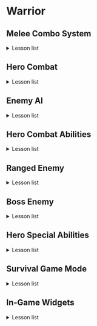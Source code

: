 # Warrior

## Melee Combo System
<details>
  <summary>Lesson list</summary>

  <details>

  <summary>
    
### 3-5 Hero Hero Gameplay Ability

  </summary>
    
> 本节主要内容是在以下两个文件中创建辅助函数（查找角色、控制器、组件等），以供蓝图调用
> - WarriorGameplayAbility
> - WarriorHeroGameplayAbility
  </details>

<details>
  <summary>
    
### 3-6 Ability Input Action

   </summary>
  
> 本节课主要是重复了Input Binding流程的前三个流程
> 
>> 全流程：Native Gameplay Tags -> Input Config Data Asset -> Custom Input Component -> Binding Inputs -> Assign Assets in Editor
>
> Native Gameplay Tags: 声明及定义GameplayTag
> 
> Input Cofig Data Asset: 创建了一个新的数组存储AbilityInputAction
> 
> Custome Input Component: 为绑定action创建了模板函数

</details>

<details>
  <summary>
    
### 3-7 Hero Ability Set

  </summary>

> Hero Character需要把标签传给Ablity System Component，通过标签激活对应的Ability，因此在UDataAsset_HeroStartUpData类里创建了一个结构体，维护标签与ability的关系，并重写了将能力赋予ASC的方法，这样在WarriorHeroCharacter的PossessedBy函数中就会调用子类的GiveToAbilitySystemComponent方法。
</details>

<details>
  <summary>
    
### 3-8 Binding Ability Input

  </summary>
  
> 在Input Component中将Ability与tag绑定，在Hero Character中，调用绑定方法并定义回调函数，回调函数负责触发技能。
</details>

<details>
  <summary>
    
### 3-10 Wait for Gameplay Event

  </summary>
  
> 这两节课主要是创建动画，创建了动画通知用的蓝图，传递标签，并定义了新的标签，供发送通知时使用。（标签主要是用来识别武器的）
</details>

<details>
  <summary>
    
### 3-13 Link Anim Layer

  </summary>
  
> 不同的武器会有不同的动画，为了避免创建复杂的动画图表，采用了分层的概念创建动画。
</details>

<details>
  <summary>
    
### 3-14 Default Weapon Ability

  </summary>
  
> 设置了能力蓝图中，能力标签对其他标签的屏蔽。
> 
> 角色在装备武器时，要链接动画图层，有不同的能力：卸下装备，轻攻击，重攻击等，重新绑定输入映射上下文。
> 
> 角色在卸下装备时，需要卸载动画图层，移除授予的能力，移除输入映射等。
> 
> 这些跟武器相关，所以将这些内容维护在AWarriorHeroWeapon类中，简而言之，我们在捡起武器的同时，也捡起了一套“系统”。
</details>

<details>
  <summary>
    
### 3-15 Grant Weapon Ability

  </summary>
  
> UWarriorAbilitySystemComponent类里添加了GrantHeroWeaponAbilities方法，根据武器关联的能力进行授予。
>
> 设置蓝图。
>
> （不知道为什么少了3-14节的几个资源，已补充）
</details>

<details>
  <summary>
    
### 3-16 Handle Unequip Axe

  </summary>
  
> 卸载武器时，需要unlinke anim class layers，删除mapping context以及清空授权的能力。
>
> UWarriorAbilitySystemComponent负责授权能力以及移除授权能力，已授权的FGameplayAbilitySpecHandle被保存在武器类中。
>
> 补充了3-15结尾遗留部分代码。
</details>

<details>
  <summary>
    
### Stop & Summarize

  </summary>
  
> 前面这部分主要内容是围绕着输入-技能展开的，抛开动画暂且不论，仅输入-技能而言，大概逻辑是mapping context将action与input tag对应起来，而mapping context被存储在data asset中；input component中定义了绑定函数，将action，tag与回调函数进行关联，hero character的possesedby函数加载data asset，setupplayerinputcomponent中则启用了input component中的绑定函数，回调函数也在hero character中被定义，但其真正的实现OnAbilityInputPressed则在WarriorAbilitySystemComponent中，该函数根据标签遍历可激活的技能列表（GetActivatableAbilities()返回的是【可激活】的技能，可激活也就是被授予的技能，区别于【已激活】），如果标签匹配则激活对应技能TryActivateAbility，此时会触发对应蓝图中Activate Ability事件，执行后续逻辑，比如播放montage，设置anim class layer，mapping context，授予能力等等。
> ![Image](README_Img/Chapter3_StopAndSummarize.png)
  </details>


<details>
  <summary>

### 3-17 Light Attack Ability

  </summary>

>讲解了轻攻击能力的配置流程，前面框架搭好以后，流程就是：
>
>定义tag -> 创建action -> Input config中将input tag与action绑定 -> 修改mapping context，将aciton与输入进行映射 -> 创建能力蓝图，设置标签 -> 在武器中修改weapon data，配置input tag与ability
>
>注意：能力蓝图中设置的是ability tag，而其他地方没有记错的话设置的是input tag，Weapon data中将input tag与能力蓝图绑定，也就与ability tag进行了关联。
</details>

<details>
<summary>

### 3-18 Combo Logic

</summary>

> 本节重点是在GA_Hero_LightAttackMaster中创建了连击的逻辑，连续攻击增加计数，超过一定时间进行重置。
> 
> GA_Hero_LightAttack_Axe中则维护了montage的映射。
>
> 注意，montage中的slot可以视作一个“动画播放通道”，以控制不同部位的动画。

</details>

<details>

<summary>

### 3-20 Heavy Attack Logic

</summary>

> 本节与上一节的内容同轻攻击。
  
</details>

<details>

<summary>

### 3-21 Warrior Function Library

</summary>

> 因为连击系统与动画是独立的，现在需要实现这样的功能：轻击3之后可以直接跳转到重击2，就需要进行通信。
>
> 本节创建了一个函数库以供后续使用，比如获取ASC组件，添加标签，移除标签，检测actor是否有标签等。
  
</details>

<details>

<summary>

### 3-22 Jump To Finisher
  
</summary>

> 在轻击和重击的功能蓝图中进行了轻击3->重击2的功能实现，主要思路就是通过Ability System Component添加标签，以识别能否进行跳转。
  
</details>

<details>

<summary>

### 3-23 Slow Motion and Sound FX
  
</summary>

> 基于AnimNotifyState类创建蓝图，重载函数以控制时间流速。
>
> 给montage添加慢动作及音效。
  
</details>

<details>

<summary>

### Bug Fixed
  
</summary>

> 上一节重击1的montage未保存。
>
> 修理了几处bug：之前定义event.unequip.axe标签时多打了空格，修复后导致人物不能正常收回武器，需要在收回武器的能力蓝图和montage中重新选择标签。

</details>

<details>

<summary>

### 3-24 Section Wrap Up
  
</summary>

> 注释调试代码，在FWarriorHeroAbilitySet这个结构体中，AbilityToGrant的类型换为更具体的子类UWarriorHeroGameplayAbility，删除部分无用资源。

</details>


</details>


## Hero Combat

<details>
  <summary>Lesson list</summary>

<details>

<summary>

### 4-3 Set Up Enemy Character
  
</summary>

> 前期准备，创建Enemy的C++类：character，startup data，gameplay ability，combat component。

</details>

<details>

<summary>

### 4-4 Gruntling Guardian
  
</summary>

> 创建动画蓝图，在创建模板动画蓝图的时候，并不需要指定骨骼。

</details>

<details>

<summary>

### 4-5 Asynchronous Loading
  
</summary>

> 主角因为只有一个，在加载start up data的时候是同步加载的，及时阻塞游戏进程，也很快就加载完了；而敌人数量可能是不定的，所以本节采用了异步加载的方式，在进行异步加载的时候还应用了lambda函数。
>
> 回顾一下start up data，该类主要是为了存储ablity而存在的，我们加载start up data也是为了授予主角/敌人能力的，注意，授予能力 ！= 激活能力。

</details>

<details>

<summary>

### 4-6 Spawn Enemy Weapon
  
</summary>

> 给敌人生成武器，创建游戏能力蓝图BP_Guardian_SpawnWeapon，需要设置tag，创建武器类，设置socket等。
</details>

<details>

<summary>

### 4-7 Attribute Set
  
</summary>

> 给角色设置血量，攻击力等属性。通过宏创建辅助函数。
>
> 点击~，在控制台输入showdebug abilitysystem后会显示设置的属性。
</details>

<details>
<summary>

### 4-8 Gameplay Effect
  
</summary>

> 上一节设置了AttributeSet，而Gameplay Effect的作用则是修改属性值。
>
> 本节同时也建立了Curve Table，有点类似于Excel表格填表。
</details>

<details>
<summary>

### 4-9 Apply Gameplay Effect To Self
  
</summary>

> 创建好Gameplay Effect以后，下一步就是怎么应用的问题，首先在UDataAsset_StartUpDataBase中保存UGameplayEffect，之后在GiveToAbilitySystemComponent函数中应用Gameplay Effect。
>
> 注意在DA_Hero中，给StartUpGameplayEffects进行赋值时，有先后顺序，先是MaxHealth，再是CurrentHealth。
</details>


<details>
<summary>

### 4-10 Init Enemy Attributes
  
</summary>

> 跟角色设置属性以及Gameplay Effect的流程差不多，在控制台输出调试信息的时候page down切换到敌人身上，也没有正确显示，于是修改了DefaultGame.ini文件。
</details>

<details>
<summary>

### 4-11 Pawn Combat Interface
  
</summary>

> 为了做伤害检测，首先需要处理武器的碰撞，而碰撞实际跟动画有关，需要设置ANS_ToggleWeaponCollision，因为AnimNotifyState有明确的起止点，以便启用/禁用武器碰撞。
>
> 为了能够启用武器碰撞，首先要获取武器，而武器可以在PawnCombatComponent中被获取，所以可以在PawnCombatComponent中设置一个ToggleCollision函数。
>
> 那么问题是怎么获取PawnCombatComponent？我们可以访问的是HeroCombatComponent/EnemyCombatComponent，对于启用/禁用碰撞而言，我们只需要访问基类PawnCombatComponent即可。
>
>> 1.用FindComponentByClass()获取组件。
>> 
>> 2.BaseCharacter实现自定义的IPawnCombatInterface接口，该接口中只有一个纯虚函数GetPawnCombatComponent()，HeroCharacter/EnemyCharacter需要覆盖虚函数并返回自己的CombatComponent。

</details>

<details>
<summary>

### 4-12 Toggle Weapon Collision
  
</summary>

> 在PawnCombatComponent中创建ToggleWeaponCollision以启用/禁用碰撞，在AnimNotifyState类中进行调用，并在montage中确定AnimNotifyState的起止点。

</details>

<details>
<summary>

### 4-13 On Weapon Begin Overlap
  
</summary>

> 本节主要内容为hit流程，在WeaponBase类有WeaponCollisionBox，将BeginOverlap与EndOverlap与WeaponCollisionBox进行绑定，对碰撞的物体进行检测。
>
> UPawnCombatComponent则用来处理武器碰撞，创建ToggleWeaponCollision函数待完善。

</details>

<details>
<summary>

### 4-14 On Target Interacted
  
</summary>

> 声明委托类型，在进行碰撞时或者碰撞结束后，调用委托绑定的回调函数。
>
> ![Image](README_Img/4-14.png)

</details>


<details>
<summary>

### 4-15 Notify Melee Hit
  
</summary>

> 确保每次攻击时，只攻击一次：在PawnCombatComponent创建一个AAcotr*数组，当检测到对象时加入数组，之后如果再次检测到同一个actor，则直接跳过。
>
> 检测到物体以后，下一步就是进行通知以便就行后续的伤害处理，HeroCombatComponent中重写了OnHitTargetActor，进行伤害检测，在此函数中调用函数UAbilitySystemBlueprintLibrary::SendGameplayEventToActor()。在GA_LightAttack中定义了WaitGameplayEvent节点负责监听（选择了同一个标签），当SendGameplayEventToActor调用以后，该事件会被激活，执行后续伤害处理流程。

</details>

<details>
<summary>

### 4-16 Set Up Attack Montages
  
</summary>

> 为其他轻攻击、重攻击添加ANS通知；为重攻击添加WaitGameplayEvent节点，检测事件。

</details>


<details>
<summary>

### 4-17 Make Gameplay Effect Spec Handle
  
</summary>

> 前面做了hit检测，后续自然就是进行伤害处理，如何通过gameplay effect影响attribute set，流程如图所示：
>
> ![Image](README_Img/4-17.png)
>
> 本节主要是在UWarriorHeroGameplayAbility类中创建了MakeHeroDamageEffectSpecHandle函数，返回FGameplayEffectSpecHandle以供后续使用。

</details>

<details>
<summary>

### 4-18 Hero Damage Info
  
</summary>

> 上一节课的补充，为MakeHeroDamageEffectSpecHandle准备入参，创建Effect Class，tag，获取base damage等。

</details>

<details>
<summary>

### 4-19 Apply Effect Spec Handle To Target
  
</summary>

> 创建好gameplay effect spec handle以后，下一步就是将handle应用于目标：在UWarriorGameplayAbility创建了相关函数，重点是调用UAbilitySystemComponent::ApplyGameplayEffectSpecToTarget函数。

</details>

<details>
<summary>

### 4-20 Capture Relevant Attributes
  
</summary>

> 为了能够进行伤害计算，需要对attributes进行捕获，本节课提供了两种方式进行捕获：一种是较慢的方式，另一种则是通过宏相对而言较快的方式进行捕获。

</details>

<details>
<summary>

### 4-21 Retrieve Hero Damage Info
  
</summary>

> 上节课对attributes进行了捕获，这节课主要是重载UGameplayEffectExecutionCalculation下的Execute_Implementation函数，以取得attributes的值。

</details>

<details>
<summary>

### 4-22 Calculate Final Damage Done
  
</summary>

> 在Execute_Implementation函数中编写**伤害计算逻辑**。

</details>

<details>
<summary>

### 4-23 Set Up Heavy Attacks For Damage
  
</summary>

> 在蓝图中修改heavy attck的逻辑，使得gameplay effect能够作用于attributes。
>
> 至此，前面流程图中Gameplay Effect Execution Calculation环节也就结束了。

</details>


<details>
<summary>

### 4-24 Modify Health Attribute
  
</summary>

> 重载PostGameplayEffectExecute函数，通过Data.EvaluatedData.Attribute与其他属性进行匹配，修改对应的属性。
>
> 本节遇到一个问题就是GAMEPLAYATTRIBUTE_PROPERTY_GETTER(ClassName, PropertyName)没有生效，而其他的Getter和Setter都是正常的，应该是跟宏里面static有关。

</details>

<details>
<summary>

### 4-25 Hit React Ability
  
</summary>

> 从本节开始，下面几节主要做一些所谓的“打击感”。
>
> 首先是受击反馈，这也是一种ability，敌人的ability流程是：Ability Tags -> Gameplay Ability Blueprint（先创建基类蓝图，写逻辑，子类蓝图填数据） -> Anim Montage -> Grant Ability（DA里选择对应能力蓝图）。

</details>

<details>
<summary>

### 4-26 Trigger Hit React Ability
  
</summary>

> 之前已经授予了能力，下一步是怎么“触发”的问题，很明显，在角色进行攻击的时候触发敌人的受击动画，所以在GA_Hero_LightAttackMaster蓝图中使用了蓝图库中的方法Send Gameplay Event To Actor，此方法被调用后，触发GA_Enemy_HitReact_Base事件，从而调整敌人面向的方向以及播放蒙太奇。

</details>

<details>
<summary>

### 4-27 Material Hit FX
  
</summary>

> 修改重击蓝图，使得重击能够触发受击动画。
>
> 修改enemy的材质，并通过参数对enemy材质进行控制，在GA_Enemy_HitReact_Base蓝图中，在角色被击中时修改参数，从而使得enemy呈现出不同的样子。

</details>

<details>
<summary>

### 4-28 Hit Pause
  
</summary>

> 实现了“卡肉”效果。Hit pause也是作为主角的一种ability，实现流程与之前基本一致，而hit pause则是通过event进行触发的，enemy的受击动画，通过在蓝图中调用Send Gameplay Event To Actor进行触发，而hit pause这里则在C++中调用了SendGameplayEventToActor函数进行触发。

</details>

<details>
<summary>

### 4-29 Camera Shake
  
</summary>

> GA_Hero_HitPause蓝图中加入相机抖动节点，创建相机抖动蓝图。

</details>


<details>
<summary>

### 4-30 Hit React Sound
  
</summary>

> 在敌人的montage中添加受击音效。
>
> 为了解决同时击中多个敌人导致同时播放多个音效的问题，创建Sound Concurrency资产，控制同时播放的音效数量。

</details>

<details>
<summary>

### 4-31 Gameplay Cues
  
</summary>

> 斧头的击中音效不要放在montage里，因为我们想要的是只有在斧头击中目标以后才播放击中音效。
>
> 本节使用了Gameplay Cue来播放音效。

</details>

<details>
<summary>

### 4-32 Enemy Death Ability
  
</summary>

> Enemy Death Process：Attribute Set(Add tag to actor) → Play Death Montage(Triggered on tag added) → Death FX(Material FX / Particle FX)
>
> 本节首先完成了死亡能力的授予，与其他ability流程一样，只不过触发ability变成了通过tag触发。
>
> 在GA_Enemy_Death_Base蓝图中播放montage和执行gameplay cue播放声音。

</details>


<details>
<summary>

### 4-33 BP Death Interface
  
</summary>

> 解决enemy死亡以后动画恢复至idle的问题，需要停用动画，关闭碰撞等。
>
> 怎么从EndAbility调用BP_Enemy_Character_Base中的逻辑？可以选择Cast to或者使用蓝图接口，本节创建了蓝图接口以实现通信。

</details>

<details>
<summary>

### 4-34 Dissolve Material FX
  
</summary>

> 给enemy和enemy weapon添加死亡后慢慢消失的效果，也就是在BP_EnemyCharacter_Base中修改材质参数，缓慢溶解的过程使用timeline来实现。
>
> 之前一直不是很清楚texture, material, anim, montage, mesh, skeleton的区别，这里说一下自己的浅见：
> > texture & material: texture是基元，提供纹理信息，而material则是综合texture及算法实现的效果，比如溶解效果的实现。
> > 
> > anim & montage: 同样anim是基元，montage在anim的基础上，进行动画的逻辑控制、动画混合等。
> > 
> > mesh & skeleton: mesh是3D模型的集合结构，决定了物体的形状，而skeleton是由骨骼和关节组成的层级结构，驱动mesh变形以实现动画。

</details>


<details>
<summary>

### 4-35 Dissolve Niagara FX
  
</summary>

> 使用Spawn System Attached给死亡后的enemy添加粒子特效，首先在蓝图接口中将Niagara作为函数的输入，之后在蓝图中进行加载。添加完后的粒子效果有个问题，就是颜色与enemy溶解时材质的颜色不一致，所以获取enmey的材质，找到其颜色参数，赋予niagara相关参数即可。

</details>

<details>
<summary>

### 4-36 Pawn UI Component
  
</summary>

> 创建PawnUIComponent及其子类，创建PawnUIInterface接口，以便查找PawnUIComponent，使WarriorBaseCharacter及子类实现该接口。

</details>

<details>
<summary>

### 4-37 Broadcast Value Change
  
</summary>

> AttributeSet中获取UIComponent，而UIComponent中定义了**委托函数**，当属性发生变化时，AttributeSet中获取的UIComponent则会进行广播。

</details>

<details>
<summary>

### 4-38 Listen For Broadcasting
  
</summary>

> 创建WarriorWidgetBase基类，该类重载NativeOnInitialized函数，此函数通过IPawnUIInterface接口获得HeroUIComponent，调用BP_OnOwningHeroUIComponentInitialized函数（此函数在Widget蓝图中被重写，绑定血量修改时的事件）。
>
> 角色蓝图中添加了Widget，之后触发Widget蓝图中NativeOnInitialized函数，子类中重载了调用BP_OnOwningHeroUIComponentInitialized函数，则会对其进行调用。
>
> 注意，此时在AttributeSet中，我们通过接口进行了广播，它并不知道Widget的存在；而反观WarriorWidgetBase类，借助于基类中的蓝图接口，它的子类蓝图也只是绑定了委托事件，并不知道AttributeSet的存在。

</details>

<details>
<summary>

### 4-39 Enemy Init Created Widget
  
</summary>

> 与上一节的内容差不多，为enemy创建widget相关逻辑。

</details>

<details>
<summary>

### 4-40 Template Widgets
  
</summary>

> 创建UI模板部件。

</details>

<details>
<summary>

### 4-41 Set Status Bar Fill Color
  
</summary>

> 在蓝图中编写状态条的颜色逻辑。

</details>

<details>
<summary>

### 4-43 Hero Overlay Widget
  
</summary>

> 创建角色UI的canvas（少用，用多了影响性能），排列之前创建的模板部件。
>
> WBP_HeroOverlay蓝图中重写WarriorWidgetBase类中的BP_OnOwningHeroUIComponentInitialized函数，将委托事件赋予函数逻辑，从而在进行广播的时候修改状态条。
>
> 将创建widget作为能力蓝图赋予角色。

</details>

<details>
<summary>

### 4-44 Enemy Health Widget Component
  
</summary>

> 创建敌人的health bar，在AWarriorEnemyCharacter类的构造函数中创建WidgetComponent，在BeingPlay()中调用UWarriorWidgetBase类中的InitEnemyCreatedWidget函数，使得health bar实时显示enemy血量。

</details>

<details>
<summary>

### 4-45 Hide Enemy Health Bar
  
</summary>

> 在WBP_DefaultEnemyHealthBar蓝图中编写health bar的隐藏逻辑，比如一开始是隐藏的，一定时间后不被攻击会隐藏，血量清空后会隐藏。注意初始化的时候会调用一次OnCurrentHealthChanged_Event节点。

</details>

<details>
<summary>

### 4-46 Update Weapon Icon
  
</summary>

> 实现装备/卸载武器时变换图标的功能：图标作为weapon data的一种资源，在装备/卸载武器的ability中，触发广播，对应的委托事件则负责更新图标。

</details>

<details>
<summary>

### 4-47 Final Tweaking
  
</summary>

> 解决切换武器图标时一闪而过的白色背景问题，导致该问题发生的原因为图片是异步加载的，在加载完以前就执行了后续流程。解决方式未创建了一个手动加载资源的自定义事件（也可以采用delay的方式解决）。
>
> 调整UI显示。

</details>

  
</details>


## Enemy AI

<details>
  <summary>Lesson list</summary>

  <details>
<summary>

### 5-3 Crowd Following Component
  
</summary>

> 躲避算法分为两种：RVO Avoidance与Detour Crowd Avoidance，从表现上来看Detour Crowd Avoidance更好一些。
>
> 创建AWarriorAIController，在初始化方法中设置PathFollowingComponent为UCrowdFollowingComponent，以启用Detour Crowd Avoidance；创建敌人AI蓝图。

</details>


<details>
<summary>

### 5-4 AI Perception
  
</summary>

> 实现AI的perception功能，创建EnemyPerceptionComponent与AISenseConfig_Sight，设置相关属性。创建另一个新函数，以便绑定到委托事件。

</details>

<details>
<summary>

### 5-5 Generic Team ID
  
</summary>

> 设置TeamID以分辨不同的阵营，原理是实现IGenericTeamAgentInterface接口，重写其中函数。

</details>



<details>
<summary>

### 5-6 Behavior Tree
  
</summary>

> 使用行为树来控制enemy的行为逻辑，创建黑板，其中的key对应的value通过C++进行配置，OnEnemyPerceptionUpdated是绑定的委托事件，当敌人感知到actor的时候，则对key进行设置。
>
> 为了能够运行行为树，需要在AIController中重写OnPosses函数，执行Run Behavior Tree节点。

</details>

<details>
<summary>

### 5-7 Configure AI Avoidance
  
</summary>

> 为了拥有更好的avoidance质量，需要设置一些参数，分为两部分：
>
> > 其中一部分参数并没有暴露给蓝图，可以在C++中创建一些暴露给蓝图的变量，通过这些变量设置参数。
> > 
> > 另外一部分参数通过Project Settings - Crowd Manager来进行设置。

</details>

<details>
<summary>

### 5-8 Behavior Tree Node Types
  
</summary>

> 讲解了行为树中的四种节点类型：composite node, decorator node, service node, task node。
>
> 创建service node，可通过蓝图/C++实现service逻辑。

</details>

<details>
<summary>

### 5-9 Observer Aborts
  
</summary>

> 设置selector节点下不同分支的中止策略。

</details>

<details>
<summary>

### 5-10 Orient To Target Actor
  
</summary>

> 通过C++的方式编写自定义Service，父类可以选择BTService或者BTService_BlackboardBase，BTService类基本需要从头开始编写，而BTService_BlackboardBase类中有一些初始代码。
>
> 重写TickNode函数，实现enemy面向角色的功能。

</details>

<details>
<summary>

### 5-11 Environment Query System
  
</summary>

> 简单介绍了EQS的各种概念以及使用。

</details>

<details>
<summary>

### 5-12 Custom Query Context
  
</summary>

> 修复enemy同时感知角色和test pawn的问题。
>
> 通过蓝图自定义context，使得item生成在角色周围，EQS负责生成item，过滤item；在行为树中运行EQS任务，将过滤出来的点存到黑板的键值中，MoveTo节点又从中获取位置，从而控制enemy移动。

</details>

<details>
<summary>

### 5-13 Toggle Strafing State
  
</summary>

> 通过蓝图自定义task处理敌人的strafing状态：设置旋转，最大行走速度，添加标签等。
>
> > 注意：对于自定义蓝图的行为树节点，默认是存在于世界中的实例，意味着变量的值在不同的execution中可以被保存，只适用于蓝图，而不能适用于C++（因为没有被实例化）。

</details>


<details>
<summary>

### 5-14 Calculate Direction
  
</summary>

> UWarriorCharacterAnimInstance类中声明了新的变量LocomotionDirection，并在NativeThreadSafeUpdateAnimation函数中进行更新。在ABP_Enemy_Base中引入该变量，同时声明一个新的blend space变量，通过该变量控制blend space动画的播放效果。（主要是展示了C++中变量与blend space的配合）

</details>

<details>
<summary>

### 5-15 Strafing Blend Space
  
</summary>

> 创建enemy的blend space，通过horizontal axis和vertical axis两个轴变量来控制动画表现。

</details>


<details>
<summary>

### 5-16 Compute Success Chance
  
</summary>

> 通过蓝图自定义行为树中的装饰器节点，以计算敌人有多大的概率发起攻击。

</details>

<details>
<summary>

### 5-17 Dot Product Test
  
</summary>

> 敌人在选择位置的时候，周围生成的点都是可选的，想要过滤掉敌人前方的一些点：原理上点积可以比较两个向量之间的角度，所以在EQS查询中增加了Dot测试以进行过滤。

</details>

<details>
<summary>

### 5-18 Enemy Melee Ability
  
</summary>

> 授予敌人ability的流程：创建ability基类蓝图 -> 创建ability子类蓝图 -> 配置DA_Guardian。

</details>

<details>
<summary>

### 5-19 Activate Ability By Tag
  
</summary>

> 激活enemy能力：
>
> > 1.在UWarriorAbilitySystemComponent类中定义函数TryActivateAbilityByTag，通过标签激活能力。
> >
> > 2.创建BTTask_ActivateAbilityByTag蓝图，重写父类蓝图中定义的OnEnemyExecuteTask函数，获取ability system component，调用定义的TryActivateAbilityByTag函数，以激活能力。
> >
> > 3.在行为树中执行该任务（行为树需要配置给AI Controller）。

</details>


<details>
<summary>

### 5-20 Is Target Pawn Hostile

</summary>

> 给montage添加notify state，使得武器碰撞到角色时启用碰撞。
>
> 判断是否为地图pawn，UWarriorFunctionLibrary类中创建函数IsTargetPawnHostile，通过GenericTeamId判断是否为敌对。
>
> UEnemyCombatComponent类中重写OnHitTargetActor委托函数。

</details>


<details>
<summary>

### 5-21 Notify Melee Hit

</summary>

> 重写OnHitTargetActor，避免单次挥动武器，多次判定。
>
> > 借助于SendGameplayEventToActor函数，调用事件（GA_Enemy_MeleeAttack_Base蓝图中的Wait Gameplay Event节点）。

</details>

<details>
<summary>

### 5-22 Make Enemy Damage Effect Spec Handle

</summary>

> 为了能够应用伤害，在C++中创建MakeEnemyDamageEffectSpecHanlde函数，返回FGameplayEffectSpecHandle，以供调用ApplyEffectSpecHandleToTarget节点。

</details>

<details>
<summary>

### 5-23 Apply Enemy Damage

</summary>

> MakeEnemyDamageEffectSpecHandle中有个入参是InDamageScalableFloat，在蓝图中提升为了变量，为其指定curve table。

</details>

<details>
<summary>

### 5-24 Motion Warping

</summary>

> 解决enemy朝向问题：采用Motion Warping插件。
>
> 在C++中创建UMotionWarpingComponent，之后在montage中设置notify state，设置参数（注意动画要启用root motion）。

</details>

<details>
<summary>

### 5-25 Update Motion Warp Target

</summary>

> 继续上一节的工作，我们需要enemy更新它的朝向，但是又不必每帧更新，可以采取自定义BTService的方式实现，重写蓝图中Receive Tick AI事件。从黑板中获取键TargetActor，同时这个名称与notify state中Warp Target Name要一致。

</details>

<details>
<summary>

### 5-26 Construct Native BT Task

</summary>

> 解决另外一个问题：当角色处于敌人正后方时，敌人先播放攻击动画再转身。
>
> 以BTTaskNode节点为父节点，创建自定义蓝图节点。
>
> 值得注意的是：C++创建的Behavior task默认不会在世界中进行实例化，所以对于那些没有实例化的节点，一般来说变量的值也无法保存。
> >
> > 如果要重用变量中的值：需要创建结构体，重写GetInstanceMemorySize函数，重写后会为结构体分配内存，之后就可以从该结构体中取值了。

</details>


<details>
<summary>

### 5-27 Rotate Enemy In Task

</summary>

> 重写ExecuteTask及TickTask函数，在ExecuteTask中返回InProgress，由TickTask函数处理剩余部分逻辑，以实现转向。

</details>

<details>
<summary>

### 5-28 Melee Attack Branch

</summary>

> 根据之前创建的节点，配置enemy的行为树。

</details>


<details>
<summary>

### 5-29 Does Actor Have Tag Decorator

</summary>

> 本节要解决的问题是，敌人在撤回原来的位置时，如果受到攻击，仍然继续往回撤，此时敌人应该进行反击。
>
> 想要通过添加装饰器节点来解决该问题，当敌人受到攻击时，添加tag表示敌人的状态。行为树中检测tag的节点并不能中断其他分支，于是考虑自定义BTDecorator节点，重写PerformConditionCheckAI函数。

</details>

<details>
<summary>

### 5-30 Duration Gameplay Effect

</summary>

> 上节课提到要给敌人添加tag表示受到攻击。
>
> 怎么添加：通过持续性的gameplay effect进行添加。
>
> 何时添加：在敌人受到攻击时添加，也就是在敌人hit react的ability中添加此标签。

</details>

<details>
<summary>

### 5-31 Should Abort All Logic

</summary>

> 当角色hp为0的时候，enemy应该停止攻击：为行为树创建新的装饰器节点，使用蓝图重写PerformConditionCheckAI逻辑，通过dead标签检测actor是否死亡。

</details>

<details>
<summary>

### 5-32 Guardian Attack Sound FX

</summary>

> 在enemey的montage中添加喊叫和攻击的音效，另外通过tag在ability中播放命中敌人时的gameplay cue。
>
> 目前总结下来，montage添加的音效是和动画相关的，而gameplay cue添加的音效是和逻辑相关的。

</details>

</details>

## Hero Combat Abilities

<details>
<summary>Lesson list</summary>

<details>

<summary>
    
### 6-3 Two-Key Input Action

</summary>

> 给角色添加翻滚的能力，首先回顾一下添加角色能力的流程：Ability Tags -> Gameplay Ability Blueprint -> Anim Montage -> Ability Input Action -> Grant Ability。
>
> 翻滚需要按方向键 + 空格键，在配置InputAction的时候，要选择与IA_Move协同触发。之后
> - 配置InputConfig，将InputAction与InputTag对应。
> 
> - 配置MappingContext，将InputAction与用户输入绑定。、


</details>

<details>

<summary>
    
### 6-4 Get Last Movement Input

</summary>

> 通过Motion Warping扭曲角色动画，使得角色朝运动方向翻滚。
>
> 流程：
>  - 在montage中添加notify state，设置warp target name，注意要取消warping translation的对勾（否则角色会瞬移）。
>  - 在ability通过Get Last Movement Input Vector获取角色移动向量（也就是角色在翻滚瞬间的朝向），通过Add or Update Warp Target from Location and Rotation变形角色动画。


</details>


<details>

<summary>
    
### 6-5 Rolling Distance

</summary>

> 控制翻滚的距离，实现方式同样也是通过motion warping，需要注意的时候，此次添加notify state的时候要勾选warping translation，取消勾选warp rotation，其他与变形翻滚朝向做法差不多。
>
> 值得一提的是调用了line trace for objects节点绘制线条，以供调试。


</details>


<details>

<summary>
    
### 6-6 Get Value At Level

</summary>

> 上一讲中，翻滚方式是通过硬编码控制的，本讲对其进行了优化：设置一个ScalableFloat变量，选择对应的Curve Table。
>
> 为了从ScalableFloat变量中获取float值，在UWarriorFunctionLibrary类中声明了一个辅助函数以实现此功能。


</details>

<details>

<summary>
    
### 6-7 Rolling Sound FX

</summary>

> 添加翻滚音效。


</details>


<details>

<summary>
    
### 6-8 Hero Hit React Ability

</summary>

> 创建受击能力蓝图和montage。


</details>


<details>

<summary>
    
### 6-9 Trigger Hero Hit React

</summary>

> 授予角色受击能力，之后就是能力的激活：在GA_Enemy_MeleeAttack_Base中，通过Send Gameplay Event to Actor节点激活受击能力（应该是在蓝图Class Defaults的Ability Triggers中进行了对应）。

</details>


<details>

<summary>
    
### 6-10 Hero Hit FX

</summary>

> 创建材质实例，当角色被攻击时，在能力蓝图中修改材质的参数，从而显示不一样的颜色。

</details>


<details>

<summary>
    
### 6-11 Compute Hit React Direction

</summary>

> 计算受击方向：首先取得两个向量——角色的前向向量与角色到敌人的向量，通过点击计算两个向量之间的角度，但结果都是正的，不能分清左右关系；再通过叉积判断左右关系。
>
> 注意：虚幻中叉积是符合左手法则的。

</details>

<details>

<summary>
    
### 6-12 Hit React Tags

</summary>

> 计算受击方向后，返回不同的标签以说明敌人的方位。

</details>

<details>

<summary>
    
### 6-13 Switch On Gameplay Tags

</summary>

> 上一讲的函数返回的是不同的标签，为了根据不同的标签选择不同的montage，首先把montage提升为变量，然后调用Swithc on Gameplay Tag节点，根据不同的标签赋予montage变量不同的值，从而播放不同的动画。
>
> 另外有一个问题就是动画效果不太明显，似乎是混合导致的，解决方式是将UpperPose单独存储起来，当角色没有进行移动时，播放该pose。

</details>

<details>

<summary>
    
### 6-14 Hit React Sound FX

</summary>

> 添加角色被攻击时的音效。

</details>

<details>

<summary>
    
### 6-15 Hero Block Ability

</summary>

> 增加角色格挡技能。
>
> 定义tag -> 处理input action时的回调函数（AWarriorHeroCharacter类中SetupPlayerInputComponent方法进行的绑定，绑定回调函数Input_AbilityInputReleased） -> 创建gameplay ability蓝图并选择好对应的标签 -> 创建input action -> 配置input config -> 因为格挡技能只有在装备武器时才能使用，所以将其指定为武器的ability，在BP_HeroAxe中搜索Weapon Data，添加格挡能力 -> 配置IMC_Axe，将输入与input action进行绑定

</details>

<details>

<summary>
    
### 6-16 Add Gameplay Cue To Owner

</summary>

> 创建格挡montage，设置为循环播放；GA蓝图中设置播放montage；当被攻击时可以取消格挡能力，所以要配置对应的tag。
>
> 调用Add GameplayCueWithParams To Owner节点，创建gameplay cue蓝图（我们希望当ability是激活状态时，gameplay cue也是激活状态，选择以GameplayCueNotify_Actor为父类蓝图），配置Class Defaults。
> 
> - 重写While Active方法（当gameplay cue被附件到owner时只会调用一次），播放声音和特效。
> 
> - 重写OnRemove方法，销毁component。

</details>

<details>

<summary>
    
### 6-17 Is Valid Block

</summary>

> 本节开始编写格挡判定逻辑，在UEnemyCombatComponent类的OnHitTargetActor方法中，首先需要判断是否是有效的格挡，而判断方法则是通过角色与敌人前向向量的点击进行判断，如果小于-0.1f，则被认为是一次有效的格挡。

</details>


<details>

<summary>
    
### 6-18 Notify Successful Block

</summary>

> 当格挡有效时，在C++中调用SendGameplayEventToActor函数，并发送Player_Event_SuccessfulBlock标签。在GA_Hero_Block蓝图中，则调用Wait Gameplay Event节点，通过event tag关联事件，从而收到事件通知。

</details>

<details>

<summary>
    
### 6-19 Handle Successful Block

</summary>

> 本讲主要是写格挡成功后的蓝图逻辑，主要实现了三个功能：朝向敌人，小距离后退，添加特效。

</details>

<details>

<summary>
    
### 6-20 Is Perfect Block

</summary>

> 在格挡能力蓝图中，通过时间判断是否为完美格挡。

</details>


<details>

<summary>
    
### 6-21 Notify Perfect Block

</summary>

> 当格挡为完美格挡时，通过Set Global Time Dilation节点增加子弹时间效果；创建GameplayCue，重写OnExecute函数，通过Execute GameplayCueWithParams On Owner节点生成特效。
>
> 本节遇到了一个卡了挺久的Bug：当完美格挡时，子弹时间一直没有恢复到正常流速。
>
> 原因：UWarriorAbilitySystemComponent的OnAbilityInputReleased函数中，松开按键时，会调用CancelAbilityHandle()，取消技能。在蓝图中，时间流速变慢后，有个delay节点，如果此时松开格挡键位，该技能就被取消掉了，也就是进入了end ability，并没有从delay节点正常执行下去，恢复正常的时间流速。

</details>


<details>

<summary>
    
### 6-22 Initiate Counterattack

</summary>

> 解决上节课中提到的Bug：在OnEndAbility事件之后，判断一下global time dilation是否为1，如果不是的话重新恢复为1。
>
> 实现完美格挡后终结技：设置计时器，如果0.3秒内进行攻击，则切换为处决攻击，本讲只是简单地将处决攻击变为轻/重击的最后一次攻击，然后通过标签判断当前攻击是否为处决攻击，是的话直接跳转到最后一次攻击。

</details>

<details>

<summary>
    
### 6-23 Set Up Target Lock Ability

</summary>

> 实现Target Lock需要解决的问题：
>
> - Toggleable Ability
> - Get Available Targets
> - Draw/Update Target Lock Widget
> - Switch Animation Poses
> - Switch Target
>
> 本节为锁定目标能力的准备工作：
>
> 首先创建C++类UHeroGameplayAbility_TargetLock，需要重写ActivateAbility与EndAbility函数（暂时只是调用super）；定义需要的标签；创建蓝图类。

</details>


<details>

<summary>
    
### 6-24 Toggle Target Lock

</summary>

> 本讲对锁定目标的输入策略进行了设置：首先是UWarriorAbilitySystemComponent类的OnAbilityInputPressed方法中，要对toggleable的能力进行判断，从而控制能力的激活与结束；然后配置DA_InputConfig，创建InputAction，配置IMC_Axe（只有装备武器时才能锁定敌人），再就是在BP_HeroAxe中进行能力的授予。

</details>


<details>

<summary>
    
### 6-25 Get Available Targets

</summary>

> 在一定范围内获取所有目标，简单讲就是调用UKismetSystemLibrary::BoxTraceMultiForObjects函数，填写相应的参数，将检测到的目标加入到TArray数组中。

</details>


<details>

<summary>
    
### 6-26 Get Nearest Target

</summary>

> 继续补充TryLockOnTarget的逻辑，如果没有可锁定的目标，需要取消目标锁定的能力（当调用CancelAbility方法后，会执行EndAbility方法）。
>
> 通过UGameplayStatics::FindNearestActor方法获取距离角色最近的actor。

</details>


<details>

<summary>
    
### 6-27 Draw Target Lock Widget

</summary>

> 绘制锁定图标：首先创建widget蓝图，之后创建UHeroGameplayAbility_TargetLock::DrawTargetLockWidget函数，CreateWidget创建实例，之后通过AddToViewport进行绘制。

</details>

<details>

<summary>
    
### 6-28 Set Target Lock Widget Position

</summary>

> 设置widget的位置：UWidgetLayoutLibrary::ProjectWorldLocationToWidgetPosition可将3维空间的坐标投影到2D空间，再调用SetPositionInViewport将widget绘制到指定位置。
>
> 此时会发现widget与正确位置有一些偏差，原因是没有考虑widget本身的大小。DrawnTargetLockWidget->WidgetTree->ForEachWidget的入参传入一个匿名函数，可以获取到widget的宽度和高度。

</details>


<details>

<summary>
    
### 6-29 Execute Task On Tick

</summary>

> 我们需要解决的问题是：当角色移动时，绘制的widget位置失效，所以我们需要每一帧对widget的位置进行更新，但是gameplay ability并不支持tick函数。
>
> 解决方式：自定义ability task，重写TickTask函数，定义委托事件，在ability蓝图中调用ability task。

</details>


<details>

<summary>
    
### 6-30 On Target Lock Tick

</summary>

> 上一讲自定义了以tick形式执行任务的ability task，本讲就是在上一讲的基础上，声明了OnTargetLockTick函数，更新widget的位置，然后以tick的频率执行即可。

</details>

<details>

<summary>
    
### 6-31 Orient To Target While Target Lock

</summary>

> 继续补充OnTargetLockTick函数，使得锁定目标时，摄像机和角色始终朝向被锁定的敌人。（注意，此处通过设置controller的旋转，从而影响摄像机的旋转）

</details>

<details>

<summary>
    
### 6-32 Switch To Target Lock Poses

</summary>

> 创建持有武器锁定敌人移动的动画混合空间，并进行应用。

</details>

<details>

<summary>
    
### 6-33 Target Lock Walk Speed

</summary>

> 设置锁定敌人时的最大行走速度。
>
> 在混合空间中，混合动画容易抽动，勾选Wrap Input后效果好很多。

</details>


<details>

<summary>
    
### 6-34 Switch Target Input Action

</summary>

> 本讲开始实现锁定目标时的切换功能：定义了输入标签，在AWarriorHeroCharacter类中调用BindNativeInputAction进行绑定，创建input action，在input config中进行对应。

</details>

<details>

<summary>
    
### 6-35 Target Lock Mapping Context

</summary>

> 在UHeroGameplayAbility_TargetLock中设置一个UInputMappingContext*变量，存储锁定时的mapping context，然后创建函数分别装载和卸载mapping context。
>
> 在卸载mapping context之前，对controller是否存在做了一个判断，防止引起崩溃。

</details>

<details>

<summary>
    
### 6-36 Notify Switch Target

</summary>

> 在AWarriorHeroCharacter::Input_SwitchTargetTriggered方法中获取偏移量，在Input_SwitchTargetCompleted方法中，调用SendGameplayEventToActor函数触发事件。
>
> 之后在GA_Hero_TargetLock蓝图中，调用Wait Gameplay Event节点，通过tag监听事件。

</details>


<details>

<summary>
    
### 6-37 Handle Switch Target

</summary>

> 主要是逻辑的编写，通过叉积判断位置关系，然后取最近的敌人进行锁定。

</details>


<details>

<summary>
    
### 6-38 Hero Death

</summary>

> 创建GA_Hero_Death能力蓝图，创建montage，在DA_Hero里进行配置，以授予该能力。
>
> 为了在character死亡的情况下，停止敌人的攻击，在行为树中，检测一下target actor是否有dead标签。

</details>


<details>

<summary>
    
### 6-39 Tweaking Target Lock

</summary>

> 调整了一下锁定目标时摄像机的位置。

</details>


</details>

## Ranged Enemy

<details>
  <summary>Lesson list</summary>
  
<details>
  
<summary>
    
### 7-2 Ranged Enemy Starting Weapon

</summary>

> 创建新类型的敌人，需要指定mesh，animation等。同时为了使敌人在生成时手里带着武器，需要复制能力蓝图，并配置Data Asset授予能力。

</details>

<details>
  
<summary>
    
### 7-3 Glacer Starting Stats

</summary>

> 设置敌人的初始状态：在Curve Table中设置数值，在GE_Guardian_StartUp蓝图类（Gameplay Effect的子类）中配置Curve Table，之后在Data Asset(DA_Glacer)中配置GE_Guardian_StartUp。
>
> 其实gameplay effect与ability存储在UDataAsset_StartUpDataBase(Data Asset子类)中，在授予完能力之后，通过ApplyGameplayEffectToSelf方法应用effect。
>
> 查看effect是否生效：控制台输入showdebug abilitysystem，按page down键选到敌人即可。

</details>

<details>
  
<summary>
    
### 7-4 Glacer Hit React

</summary>

> 设置敌人的血量条、受击时的材质、死亡时的特效（包括武器）等。

</details>

<details>
  
<summary>
    
### 7-5 Ranged Behavior Tree

</summary>

> 修复当角色在墙边翻滚时，会移动到原点的问题：当无效命中时，impact point会是一个零向量，需要判断一下是否有效。
>
> 给敌人配置AI Controller，在AI Controller中配置行为树。

</details>


<details>
  
<summary>
    
### 7-6 Find Shooting Position

</summary>

> 编写AI控制逻辑，远程攻击的敌人首先要找到一个远离character的位置：修改行为树逻辑，判断与character之间的距离，执行EQS服务，给敌人寻找合适的位置，然后进行移动。
>
> 简单理解一下行为树，有以下常见的节点：
> > 根节点：行为树的入口，敌人行动逻辑的起点。
> >
> > 组合节点：控制子节点的执行顺序。
> > - Sequence: 按顺序（从左到右）执行子节点，直到失败。
> > - Selector: 按顺序（从左到右）执行子节点，直到成功。
> > - Parallel: 同时执行多个子节点，但启动顺序仍然为从左到右。
> > 装饰器：附加在节点上的逻辑判断，以决定是否执行该节点。
> >
> > 任务节点：具体执行的行为。
> >
> > 服务节点：在后台周期性运行的任务。（比如EQS）
> 
> 黑板主要是存储AI共享的数据，通过黑板键在节点之间传递数据。

</details>

<details>
  
<summary>
    
### 7-7 Project Ability

</summary>

> 创建能力蓝图、montage，配置DA_Glacer等，修改行为树逻辑，使得敌人向character发起攻击。

</details>

<details>
  
<summary>
    
### 7-8 Projectile Class

</summary>

> 创建Projectile类，添加相应的组件，并进行初始化。

</details>

<details>
  
<summary>
    
### 7-9 Spawning Projectile

</summary>

> 生成投射物，当然是需要根据敌人的动作进行生成的，所以在montage中添加notify(AN_SendGameplayEventToOwner)，在能力蓝图中调用Wait Gameplay Event节点进行监听，从而生成投射物。

</details>

<details>
  
<summary>
    
### 7-10 On Projectile Hit

</summary>

> 在投射物的C++代码中，通过AddUniqueDynamic绑定委托函数，从而在发生碰撞时进行调用，响应碰撞事件。

</details>

<details>
  
<summary>
    
### 7-11 Handle Projectile Hit

</summary>

> 在OnProjectileHit函数中处理碰撞逻辑，需要判断角色是否格挡成功，如果成功的话，调用SendGameplayEventToActor方法发送事件；否则进行伤害处理（后面进行实现）。
>
> 在头文件中声明BP_OnSpawnProjectileHitFX函数，在BP_Projectile_Base蓝图中重写该函数，生成声音和粒子特效，在BP_Projectile_Glacer中赋予具体的资源。

</details>

<details>
  
<summary>
    
### 7-12 Projectile Spec Handle

</summary>

> 创建HandleApplyProjectileDamage函数，以编写应用投射物伤害的游戏逻辑：在UWarriorFunctionLibrary类中创建了ApplyGameplayEffectSpecHandleToTargetActor函数，将指定的GameplayEffect应用到目标Actor，并返回是否成功应用。若成功应用，在HandleApplyProjectileDamage函数中触发受击反馈事件。

</details>

<details>
  
<summary>
    
### 7-13 Make Projectile Spec Handle

</summary>

> 上一讲中，我们通过meta = (ExposeOnSpawn = "true")将ProjectileDamageEffectSpecHandle属性暴露在对象的生成（Spawn）参数列表中，以便在蓝图中创建该对象时，动态传入该属性的初始值，本讲通过UWarriorEnemyGameplayAbility::MakeEnemyDamageEffectSpecHandle节点创建EffectSpecHandle，以携带伤害值等信息。

</details>

<details>
  
<summary>
    
### 7-14 Projectile Sound FX

</summary>

> 添加音效和粒子特效。

</details>

<details>
  
<summary>
    
### 7-15 Glacer Melee Ability

</summary>

> 制作武器拖尾效果。（其实就是添加notify state，在socket处添加粒子特效）
>
> 添加Glacer的近战能力，在DA_Glacer中授予，在行为树中通过task激活近战能力。

</details>

<details>
  
<summary>
    
### 7-16 Unblockable Attack

</summary>

> 设置Glacer的近战攻击为不可阻挡的，通过gameplay cue播放不可阻挡的特效提示。
>
> 之所以没有使用AnimNotifyState的方式，个人理解是gameplay cue通过gameplay tag进行触发，播放特效需要访问一些位置、旋转等数据，而AnimNotifyState只能访问蓝图动画中的变量。

</details>

</details>

## Boss Enemy

<details>
  
  <summary>Lesson list</summary>

<details>

<summary>
    
### 8-2 Set Up Boss Character

</summary>

> 设置boss蓝图以及用到的动画蓝图、混合空间等。

</details>

<details>

<summary>
    
### 8-3 Giant Starting Stats

</summary>

> 配置Boss的Gameplay Effect，Data Asset等文件。

</details>

<details>

<summary>
    
### 8-4 Boss Bar Widget

</summary>

> 制作boss的health bar，并通过委托来更新血量的变化。
>
> 总结一下委托的用法：
> > - 声明委托。
> >   - 声明委托类型、参数列表，然后声明一个委托变量，用来后续绑定委托函数。
> > - 绑定委托。
> >   - 绑定需要进行绑定的委托函数，动态委托可以在蓝图中进行绑定，本节就是在蓝图中进行了绑定。
> > - 触发委托。
> >   - 执行需要触发的委托函数。

</details>

<details>

<summary>
    
### 8-5 Draw Boss Bar To Screen

</summary>

> 通过能力蓝图绘制boss的血量条。

</details>

<details>

<summary>
    
### 8-6 Giant Hit React

</summary>

> 赋予boss受击能力。
>
> 生成材质实例以调整受击时显示的材质，调整完后分配给skeletal mesh，boss蓝图中的材质会相应更新。

</details>

<details>

<summary>
    
### 8-7 Giant Death
</summary>

> 给boss增加死亡能力，通过gameplay cue播放音效，并且播放粒子特效。

</details>

<details>

<summary>
    
### 8-8 Remove Boss Bar
</summary>

> 敌人死亡时，删除UI内容：在UEnemyUIComponent类中声明两个函数，RegisterEnemyDrawnWidget和RemoveEnemyDrawnWidgetsIfAny，在绘制血条的能力蓝图中注册组件，在boss角色蓝图的死亡事件中对UI组件进行删除。

</details>

<details>

<summary>
    
### 8-9 Giant Behavior Tree
</summary>

> 创建boss的AI Controller和Behavior Tree（其实也是复制过来的）。

</details>

<details>

<summary>
    
### 8-10 Giant Melee Abilitye

</summary>

> 给boss添加近战功能，另外为了使得boss攻击时面向character，在montage中采用了motion warping的方式。 修改行为树，简单测试近战功能。

</details>

<details>

<summary>
    
### 8-11 Hand Collision Box

</summary>

> 给boss添加了近战功能后却没有伤害，是因为之前都是用武器进行攻击，而boss用手进行攻击。本节主要在AWarriorEnemyCharacter类中创建LeftHandCollisionBox和RightHandCollisionBox，进行初始化，并绑定委托函数。

</details>

<details>

<summary>
    
### 8-12 Post Edit Change Property

</summary>

> 上一讲生成了LeftHandCollisionBox和RightHandCollisionBox，但是SetupAttachment的时候遇到了问题：每个角色的骨骼名称不一样，怎么确定绑定到哪个骨骼上呢？
>
> 解决方案：声明一个FName变量，设置为EditDefaultsOnly，存储骨骼名称，然后重写PostEditChangeProperty函数，当属性变化时，也就是在蓝图中赋予当前角色的骨骼名称时，会调用该函数，此时进行绑定即可。

</details>

<details>

<summary>
    
### 8-13 Toggle Box Collision

</summary>

> 总结一下敌人攻击触发的流程（以LeftHandCollisionBox为例）：
> > - 在montage中添加了ANS_ToggleWeaponCollision，会调用UPawnCombatComponent::ToggleWeaponCollision函数。
> > - ToggleWeaponCollision函数触发UEnemyCombatComponent::ToggleBodyCollisionBoxCollision，启用碰撞。
> > - 在进行初始化的时候，LeftHandCollisionBox是没有碰撞的，但是绑定了委托函数OnBodyCollisionBoxBeginOverlap。
> > - OnBodyCollisionBoxBeginOverlap函数会判断hitpawn是否为敌对的，如果是的话调用EnemyCombatComponent->OnHitTargetActor。
> > - OnHitTargetActor对格挡逻辑进行了判断，如果hero没有格挡/格挡无效，调用SendGameplayEventToActor，触发tag相关的gameplay event。
> > - GA_Enemy_MeleeAttack_Base蓝图中wait gameplay event监听到相关事件，触发handle apply damage节点，从而继续后面的伤害流程。

</details>

<details>

<summary>
    
### 8-14 Giant Second Melee Ability

</summary>

> 添加第二种近战攻击。
>
> 将第一种近战攻击设置为不可阻挡。
>
> 不可阻挡提示offset优化。

</details>

<details>

<summary>
    
### 8-15 Giant Combo

</summary>

> 添加连招：其实就是配置一堆的notify与notifystate。
>
> 通过socket控制粒子特效生成的位置。

</details>

<details>

<summary>
    
### 8-16 Wait Spawn Enemies

</summary>

> 本节开始给boss添加召唤的能力，增加了UAbilityTask_WaitSpawnEnemies这样一个ability task。
>
> 介绍一下ability task：
>  - 默认情况下ability是同步执行的，也就是说当gameplay ability的activate函数被调用时，如果没有使用ability task或者手动分帧逻辑（Timer, AsyncTask等），所有代码都会在同一帧内完成。
>  - Ability task的作用是“跨帧”，核心理念是将异步操作封装为任务，允许ability逻辑暂停等待某些条件，并在后续帧中继续执行。

</details>

<details>

<summary>
    
### 8-17 Summon Ability

</summary>

> 走一遍增加新技能的流程，创建montage并添加FX。

</details>

<details>

<summary>
    
### 8-18 Listen For Gameplay Event

</summary>

> 下面要生成enemies，分为三步：
> - Listen for Gameplay Event
> - Async Load
> - Spawn Enemies
>
> 本节主要是讲监听事件，在UAbilityTask_WaitSpawnEnemies类中重写Activate和OnDestroy函数，在Activate中绑定回调函数。
>
> Montage中添加AN_SendGameplayEventToOwner，发送对应的tag。
>
> tag匹配后，触发绑定的回调函数。

</details>

<details>

<summary>
    
### 8-19 Async Load And Spawn Enemies

</summary>

> 召唤敌人第二部——异步加载，使用UAssetManager进行异步加载，绑定了另外的回调函数OnEnemyClassLoaded，此函数中生成敌人。

</details>

<details>

<summary>
    
### 8-20 Fix Facing Rotation

</summary>

> 修复使用召唤技能时，boss和grunting的朝向问题。

</details>

<details>

<summary>
    
### 8-21 Stop Spawning Enemies

</summary>

> 停止生成敌人：在黑板中添加一个bool变量，当生成敌人后，进行设置，并在行为树的节点中添加装饰器以判断是否可以使用召唤技能。

</details>

<details>

<summary>
    
### 8-22 Enemy Entry FX

</summary>

> 在项目第一次启动时，因为数据加载问题，会导致一些不正确的情况发生：比如敌人生成的瞬间手里没有武器，显示不正确的health bar。
>
> 通过设置widget的可见性解决health bar问题，在BP_EnemyCharacter_Base的begin play事件中，使用特效。

</details>

<details>

<summary>
    
### 8-23 Enemy Entry Montage

</summary>

> 在BP_EnemyCharacter_Base的BeginPlay事件中，设置一个montage数组变量，让子类填充montage并播放。
>
> 添加grunting和boss的入场montage。

</details>

<details>

<summary>
    
### 8-24 Check Current Health Percent

</summary>

> 创建一个新的装饰器节点，当boss血量低于某个值的时候，使用召唤技能。同时在编辑器中创建了枚举。
>
> 击败召唤出来的grunting后，会发现有个小问题，就是boss的朝向不太对。（没太明白这个问题的原因和解决方式，留待以后解决吧）

</details>

</details>

## Hero Special Abilities

<details>
  
  <summary>Lesson list</summary>

<details>

<summary>
    
### 9-3 Rage Ability Tags

</summary>

> 定义愤怒能力需要用到的input tag, ability tag, status tag。

</details>

<details>

<summary>
    
### 9-4 Rage Ability Blueprint

</summary>

> 增加Rage能力，配置输入操作。

</details>

<details>

<summary>
    
### 9-5 Rage Anim Montage

</summary>

> 在使用rage技能时，给技能添加activating标签，并配置其他能力蓝图的Activation Blocked Tags，以防止rage被其他技能打断；montage播放完毕以后要移除该标签。
>
> 创建rage技能的montage。

</details>

<details>

<summary>
    
### 9-6 Rage Gameplay Cue

</summary>

> 设置了一下敌人武器材质中的参数，使其出现更丝滑。
>
> Rage Gameplay Cue流程：
> - 在montage中添加notify，发送事件，在GA_Hero_Rage中使用wait gameplay event进行监听，监听到事件后则添加gameplay cue，设置tag。
> - 创建新的gameplay cue，配置tag以进行匹配。
>   - 重写While Active函数，播放粒子特效和声音。
>   - 重写On Remove函数，移除粒子特效。 

</details>

<details>

<summary>
    
### 9-7 Activation Condition

</summary>

> UWarriorAttributeSet中修改PostGameplayEffectExecute函数，根据rage数值添加/移除标签。修改蓝图，配置Activation Required Tags = "Player.Status.Rage.Full"；当检测到Player_Status_Rage_None标签时，取消能力。
>
> 实现无敌功能：打开GE_Shared_DealDamage，在Gameplay Effect处添加新的元素，Target Tag Reqs选择Target Tag Requirements Gameplay Effect Component，Must Not Have Tags配置Shared.Status.Invincible。
> > Gameplay Effect就我目前的理解来讲，就是对attribute进行修改时需要用到的类。我们在此类中配置如何影响属性，之后在其他地方（比如能力蓝图）应用gameplay effect，从而达到修改属性的作用。

</details>

<details>

<summary>
    
### 9-8 Consume Rage

</summary>

> 本节实现愤怒技能开启时，持续消耗rage量的功能：首先创建一个gameplay effect，配置好对应内容，之后在能力蓝图中进行应用/移除即可实现该功能。

</details>

<details>

<summary>
    
### 9-9 Set Up Rage Slash

</summary>

> 愤怒技能开启后，对攻击进行强化，本课选用的方式是生成一个投射物：创建蓝图，添加粒子特效及音效。

</details>

<details>

<summary>
    
### 9-10 Spawn Rage Slash

</summary>

> 在近战技能蓝图中生成slash，生成之前需要检查一下是否处于愤怒技能启用的时刻，然后自定义事件在蓝图中实现具体的功能。
> > 之所以自定义事件而不是自定义蓝图，是因为事件是**异步**的，可以在多个游戏帧上执行，包含需要跨越帧的操作；而函数是**同步**的，被调用时会立即执行完所有指令并返回结果，不会跨越多个游戏帧。像是ability task和delay这种节点，与异步操作和事件管理相关，因此选择了自定义事件。
>
> 子类中实现自定义事件，其实也就是生成具体的slash，值得一提的是，此处需要在axe上增加一个新的插槽，通过这个插槽位置来控制slash生成的位置。
>
> 在montage中发送事件。

</details>

<details>

<summary>
    
### 9-11 On Rage Slash Begin Overlap

</summary>

> 我们不想让slash碰到敌人后立即消失，而是可以穿透攻击多个敌人：修改ProjectileDamagePolicy属性（这是我们在AWarriorProjectileBase中定义的枚举）为OnBeginOverlap，此时发现slash不会碰撞后就消失，但也无法造成伤害，此时需要我们完善AWarriorProjectileBase类中的回调函数OnProjectileBeginOverlap，补充伤害逻辑。

</details>

<details>

<summary>
    
### 9-12 Rage Slash For All Attacks

</summary>

> 给剩余的轻攻击和重攻击增加rage slash功能。

</details>

<details>

<summary>
    
### 9-13 Gain Rage

</summary>

> 通过攻击增加rage：首先创建一个gameplay effect，之后在近战能力蓝图（比如GA_Hero_LightAttackMaster）中，在攻击成功时调用一下apply gameplay effect to owner节点。

</details>

<details>

<summary>
    
### 9-14 Special Weapon Ability Tags

</summary>

> 本节开始增加特殊武器技能：首先是声明和定义tags，然后创建能力蓝图，并配置相应tag，之后是输入绑定，此次不一样的地方在于，特殊武器能力需要多个键位联动触发，比如alt + 鼠标左键，因此需要创建一个input action作为trigger，并在mapping context中进行设置。

</details>

<details>

<summary>
    
### 9-15 Grant Special Weapon Ability

</summary>

> 在WarriorStructTypes中创建FWarriorHeroSpecialAbilitySet，并在FWarriorHeroWeaponData中添加武器特殊能力数组，并在UWarriorAbilitySystemComponent::GrantHeroWeaponAbilities能进行能力的授予（该函数在GA_Hero_EquipAxe蓝图中被调用）。

</details>

<details>

<summary>
    
### 9-16 Light Ability Montage

</summary>

> 添加特殊技能的montage。

</details>

<details>

<summary>
    
### 9-17 Light Ability Damage

</summary>

> 添加伤害处理流程。（自行实现的！）

</details>

<details>

<summary>
    
### 9-18 Cooldown Gameplay Effect

</summary>

> 在能力蓝图details面板的最下方有cooldown的设置，需要创建一个cooldown的gameplay effect，配置相关内容，应用到能力蓝图上。

</details>

<details>

<summary>
    
### 9-19 Ability Icon Widget

</summary>

> 添加技能冷却图标，本节主要是创建Ability Icon Slot并绘制在Hero Overlay上面。

</details>

<details>

<summary>
    
### 9-20 On Ability Icon Updated

</summary>

> UHeroUIComponent创建新的委托类型，更新特殊技能的图标。
>
> 在BP_HeroAxe蓝图中遍历特殊技能，进行广播。
>
> 创建图标实例。

</details>

<details>

<summary>
    
### 9-21 Listen For Ability Icon Change

</summary>

> 我们在UHeroUIComponent中声明了委托类型OnAbilityIconSlotUpdated，之后在TPWBP_AbilityIconSlot蓝图中，调用Bind Event to On Ability Icon Slot Updated，顾名思义也就是给委托变量绑定事件，通过事件实现当角色装备武器时，显示轻攻击特殊技能的icon逻辑。那么什么时候委托函数会执行呢？GA_Hero_EquipAxe蓝图中调用节点Call On Ability Icon Slot Updated。
> 
> 卸下装备时，icon消失的逻辑也是同理。

</details>

<details>

<summary>
    
### 9-22 Notify Ability Cooldown

</summary>

> 在UHeroUIComponent中声明新的委托类型FOnAbilityCooldownBeginDelegate，之后能力蓝图中调用Call On Ability Cooldown Begin，再就是在TPWBP_AbilityIconSlot蓝图中绑定事件，显示冷却时间。（整体实现逻辑与上一讲差不多）

</details>

<details>

<summary>
    
### 9-23 Custom Latent Action

</summary>

> 下一步需要实现实时更新冷却时间的功能，可以通过event tick实现，但是据说计算逻辑会比较复杂。于是打算通过自定义latent action的方式解决问题。（delay节点时机上也是建立在latent action的基础上的，顺便也解开了我的疑惑，原来右上角时钟的图标表示是latent action）
>
> 本节主要讲解UWarriorFunctionLibrary类中如何将CountDown函数声明为Latent Action。

</details>

<details>

<summary>
    
### 9-24 Count Down Action Class

</summary>

> 本节在上一讲的基础上，创建Native Class——FWarriorCountDownAction以构建Latent Action。

</details>

<details>

<summary>
    
### 9-25 Construct Count Down Action

</summary>

> 编写UWarriorFunctionLibrary::CountDown逻辑，在LatentActionManager中检索/创建/取消FWarriorCountDownAction。

</details>

<details>

<summary>
    
### 9-26 Count Down Logic

</summary>

> 在FWarriorCountDownAction类中，重写父类FPendingLatentAction中的UpdateOperation函数，该函数每次tick都会调用，通过重写该函数实现倒计时逻辑。

</details>

<details>

<summary>
    
### 9-27 Update Cooldown

</summary>

> 在相关widget蓝图中，调用我们定义的count down节点，从而实现更新冷却时间及材质的功能。

</details>

<details>

<summary>
    
### 9-28 Resume Cooldown

</summary>

> 在UWarriorHeroGameplayAbility类中创建函数GetAbilityRemainingCooldownByTag，创建FGameplayEffectQuery，并通过GetAbilitySystemComponentFromActorInfo()->GetActiveEffectsTimeRemainingAndDuration()取得剩余的时间。在GA_Hero_EquipAxe中编写该节点相关逻辑，并调用委托事件，触发TPWBP_AbilityIconSlot中的OnAbilityCooldownBegin事件，使得再次装备武器时显示技能剩余冷却时间。

</details>

<details>

<summary>
    
### 9-29 Heavy Ability

</summary>

> 添加重攻击的特殊技能，配置输入操作，授予技能，并设置技能图标材质。

</details>

<details>

<summary>
    
### 9-30 Heavy Ability Montage

</summary>

> 创建重攻击特殊技能需要的montage。

</details>

<details>

<summary>
    
### 9-31 Heavy Ability Damage

</summary>

> 本讲开始讲解AOE伤害的实现逻辑，首先定义AOE相关标签，然后在UWarriorGameplayAbility类中定义ApplyGameplayEffectSpecHandleToHitResults方法，遍历每一个检测到的结果，如果是敌对的pawn，则调用SendGameplayEventToActor函数，给pawn发送受击事件通知。

</details>

<details>

<summary>
    
### 9-31 Heavy Ability Damage

</summary>

> 本讲开始讲解AOE伤害的实现逻辑，首先定义AOE相关标签，然后在UWarriorGameplayAbility类中定义ApplyGameplayEffectSpecHandleToHitResults方法，遍历每一个检测到的结果，如果是敌对的pawn，则调用SendGameplayEventToActor函数，给pawn发送受击事件通知。

</details>

<details>

<summary>
    
### 9-32 Apply AOE Damage

</summary>

> Bug Fixed: UDataAsset_HeroStartUpData类中FGameplayAbilitySpec AbilitySpec(AbilitySet.AbilityToGrant)这句代码编译的时候总是报错error C2665，应该是没有包含正确头文件导致的，所以添加了AbilitySystem/Abilities/WarriorHeroGameplayAbility.h头文件。
>
> 在montage中发送事件通知，能力蓝图中接收该通知，并在该通知以后通过box进行检测，对检测到的结果调用ApplyGameplayEffectSpecHandleToHitResults方法，对敌人造成【范围】伤害

</details>

<details>

<summary>
    
### 9-33 Commit Ability Cooldown

</summary>

> 给重攻击特殊技能设置冷却：基于之前逻辑的基础上，创建Gameplay Effect，在技能蓝图Cooldowns处选择创建的effect；在播放完蓝图之后，调用CommitAbility节点（确认技能的执行条件是否满足），并对委托事件进行广播，根据冷却时间更新icon的显示。

</details>

<details>

<summary>
    
### 9-34 Stone Class

</summary>

> 讲解恢复物品的功能逻辑：创建了基类AWarriorPickUpBase，设置USphereComponent属性，绑定委托函数；并派生子类AWarriorStoneBase。

</details>

<details>

<summary>
    
### 9-35 BP Stone

</summary>

> 创建stone蓝图类。

</details>

<details>

<summary>
    
### 9-36 Pick Up Ability

</summary>

> 为了便于检查和遍历，该能力通过C++类实现，先声明了需要重写的函数，定义相关标签，创建蓝图类配置标签，最后在DA_Hero中授予该能力。

</details>

<details>

<summary>
    
### 9-37 On Stone Begin Overlap

</summary>

> 在子类AWarriorStoneBase中重写函数OnPickUpCollisionSphereBeginOverlap以激活角色拾取石头的能力。

</details>

<details>

<summary>
    
### 9-38 Collect Stones

</summary>

> 在UHeroGameplayAbility_PickUpStones中创建CollectStones函数，通过UKismetSystemLibrary::BoxTraceMultiForObjects进行检测，在一定范围内搜索角色附近的石头：如果有的话，加入TArray数组；没有的话，则取消角色的拾取能力。
>
> Note: 重点在于BoxTraceMultiForObjects这个函数的参数怎么填写。

</details>

<details>

<summary>
    
### 9-39 Consume Stone Input

</summary>

> 绑定输入：当我们按下E键的时候，触发相关逻辑。因为并不是直接触发能力蓝图，所以在DA_InputConfig中添加为NativeInputActions，并在AWarriorHeroCharacter::SetupPlayerInputComponent中绑定Input_PickUpStonesStarted函数，发送gameplay event给actor。（其他输入绑定流程参照以前的操作）之后在能力蓝图中调用wait gameplay event节点，等待事件通知。

</details>

<details>

<summary>
    
### 9-40 Consume Stones

</summary>

> 接收到事件通知以后，调用ConsumeStones函数，遍历检测到的stone，调用AWarriorStoneBase::Consume方法，通过该方法施加gameplay effect。另外想要添加音效等逻辑，在AWarriorStoneBase类中定义BP_OnStoneConsumed方法，标记为BlueprintImplementableEvent，在蓝图中实现，并且在Consume方法中进行调用。

</details>

<details>

<summary>
    
### 9-41 On Stone Consumed

</summary>

> 在BP_StoneBase中编写蓝图逻辑，生成粒子特效和音效，并在子类中配置对应资源。创建gameplay effect之后也需要进行相应的配置。
>
> 对同时捡起多个石头时播放多次音效做了优化处理。

</details>

<details>

<summary>
    
### 9-42 Input Key Widget

</summary>

> 创建拾取石头时显示键位的UI，并设置为隐藏。

</details>

<details>

<summary>
    
### 9-43 Broadcast Display Input Key

</summary>

> 为了能够在正确的时机显示拾取键位的UI，我们选择在UHeroGameplayAbility_PickUpStones中激活或者结束能力式进行控制。为此，需要在UHeroUIComponent中创建委托变量，在UHeroGameplayAbility_PickUpStones中进行广播。

</details>

<details>

<summary>
    
### 9-44 Listen For Display Input Key

</summary>

> 绑定委托事件，在WBP_HeroOverlay中编写UI的显示逻辑，相对于硬编码的方式，本讲在蓝图中获取了MappingContext中配置的键位，以进行动态显示。

</details>

<details>

<summary>
    
### 9-45 Spawn Stone Ability

</summary>

> 生成恢复用的石头道具，作为敌人的一种能力，创建对应的标签和能力蓝图，进行能力的授予和激活。
>
> 因为选择在敌人死亡后生成道具，所以选择在BP_EnemyCharacter_Base蓝图中通过标签激活能力。（如果没有相应的能力，则不会进行激活）

</details>

<details>

<summary>
    
### 9-46 Spawn Stone Logic

</summary>

> 在GA_Enemy_SpawnStone_Base中编写道具的生成逻辑：通过line trace，检测到敌人位置对应的地面，并随机一个位置；通过概率判定生成哪一类道具or是否生成，异步加载资源，进行类型转换后生成道具。
>
> 值得注意的一点是，之前在BP_EnemyCharacter_Base蓝图中尝试激活能力之后直接对actor进行了销毁，而GA_Enemy_SpawnStone_Base中需要异步加载资源，很可能没加载完actor就被销毁，导致无法生成道具，此处尝试了一个比较简单直接的解决方式——调用delay节点。（个人感觉这种方法并不是很好，可以进一步探究有什么其他的方式）

</details>

<details>

<summary>
    
### 9-47 Glacer Spawn Stone Chance

</summary>

> 为Glacer添加死亡后生成道具的能力。

</details>

</details>

## Survival Game Mode
<details>
<summary>Lesson list</summary>

<details>

<summary>
    
### 10-3 Survival Game Mode Class

</summary>
    
> 创建新的GameMode，创建枚举类型和委托，重写函数，在SetCurrentCurrentSurvialGameModeState中对委托事件进行广播；生成GameMode蓝图类，并做对应的设置（修改Player Controller Class & Default Pawn Class），在World Settings中选对应的GameMode。

</details>

<details>

<summary>
    
### 10-4 Enemy Wave Spawner Table Row

</summary>
    
> 在EWarriorSurvialGameModeState中创建了两个结构体：FWarriorEnemyWaveSpawnerInfo与FWarriorEnemyWaveSpawnerTableRow。创建Data Table，存放相关信息。

</details>

<details>

<summary>
    
### 10-5 Wave Progression Logic

</summary>
    
> 在Gamemode中编写游戏生存模式不同状态的转换逻辑。

</details>

<details>

<summary>
    
### 10-6 Wave Count Down Widget

</summary>
    
> 制作倒计时需要用的widget，通过动画控制文字的显示效果；在event graph中播放动画，并且通过之前创建的count down函数更新text显示的秒数。

</details>

<details>

<summary>
    
### 10-7 Drawing Wave Count Down Widget

</summary>
    
> 在gamemode蓝图中显示widget，更改显示的文本，并调用widget中的函数start count down，传入参数控制倒计时时间。

</details>

<details>

<summary>
    
### 10-8 Wave Info Widget

</summary>
    
> 创建显示当前是轮次的widget。另外在AWarriorBaseGameMode类中启用tick能力，并且当actor实例化时，默认自动激活tick。

</details>

<details>

<summary>
    
### 10-9 Pre Load Next Wave Enemies

</summary>
    
> 本节开始讲解敌人的生成逻辑，主要包括三部分：预加载敌人类型，在关卡中生成敌人，处理敌人生成数量。
>
> 首先是如何预加载敌人类型，在AWarriorSurvivalGameMode中创建PreLoadNextWaveEnemies函数，获取到Data Table中当前轮次需要生成的敌人类型，并进行异步加载。

</details>

<details>

<summary>
    
### 10-10 Try Spawn Wave Enemies

</summary>
    
> 讲解敌人的生成代码，也就是gamemode中的TrySpawnWaveEnemies函数：获取关卡中的target points，遍历敌人类型，随机化生成位置，生成敌人等。【本节内容很重要】

</details>

<details>

<summary>
    
### 10-11 On Enemy Destroyed

</summary>
    
> 当敌人被消灭之后，如果还有剩余的敌人，并没有继续生成。要解决这个问题，可以通过OnDestroyed绑定委托函数，从而继续生成敌人。

</details>

<details>

<summary>
    
### 10-12 On Wave Completed

</summary>
    
> 当前轮次结束时，显示widget；在Data Table中配置第二轮次的敌人。

</details>

<details>

<summary>
    
### 10-13 Playtesting Game Mode

</summary>
    
> 测试游戏模式，发现一个问题：glacer入场的时候立即播放动画。修改了行为树Observer aborts，等待3秒。

</details>

<details>

<summary>
    
### 10-14 Register Spawned Enemies

</summary>
    
> 解决另一个问题：当boss召唤guardian之后，boss死亡显示当前轮次结束。该问题的原因是gamemode并不知道boss的召唤能力，因此创建RegisterSpawnedEnemies函数，将生成的敌人注册到gamemode中，增加CurrentSpawnedEnemiesCounter的数量，并调用委托函数；同时在召唤能力的蓝图中调用RegisterSpawnedEnemies节点。

</details>

<details>

<summary>
    
### 10-15 Notify Last Wave

</summary>
    
> 最后一波时用UI进行提示。

</details>

<details>

<summary>
    
### 10-16 On Player Died

</summary>
    
> 在角色死亡能力中调用gamemode变化时的委托事件，从而通知gamemode角色已经死亡。

</details>

<details>

<summary>
    
### 10-17 Game Difficulty

</summary>
    
> 创建新的枚举类表示游戏的难度，在hero和enemy的角色类中，通过游戏难度调整AbilityApplyLevel，从而在调用GiveToAbilitySystemComponent函数时传入不同的参数，以影响技能和gameplay effect的数值，进而影响游戏难度。

</details>

<details>

<summary>
    
### 10-18 Verify Game Difficulty

</summary>
    
> 验证调整游戏难度是否有效。

</details>

</details>

## In-Game Widgets
<details>
<summary>Lesson list</summary>

<details>

<summary>
    
### 11-2 Template Button Widget

</summary>
    
> 创建button模板。

</details>

<details>

<summary>
    
### 11-3 Pause Menu Template Button

</summary>
    
> 创建暂停按钮的模板，在按钮的OnClicked事件中，创建Event Dispatchers，将事件转发给其他widget。 

</details>

<details>

<summary>
    
### 11-4 Lose Screen

</summary>
    
> 制作失败界面，并在关卡蓝图中创建该界面进行展示。

</details>

<details>

<summary>
    
### 11-5 Lose Screen Animation

</summary>
    
> 制作失败界面的动画效果，并在事件蓝图中播放动画。

</details>

<details>

<summary>
    
### 11-6 Drawing Lose Screen

</summary>
    
> 在gamemode中，编写当角色死亡时绘制失败屏幕的逻辑。

</details>

<details>

<summary>
    
### 11-7 Warrior Game Instance

</summary>
    
> 在编写重新尝试按钮的逻辑时，希望访问一些全局变量，所以考虑使用游戏实例：它是一个全局对象，与游戏的生命周期相同。创建UWarriorGameInstance类，并在函数库中返回游戏实例，同时在项目设置中配置游戏实例生成的蓝图子类。

</details>

<details>

<summary>
    
### 11-8 Get Game Level By Tag

</summary>
    
> 在UWarriorGameInstance中创建结构体FWarriorGameLevelSet，以及需要用到的变量及函数。

</details>

<details>

<summary>
    
### 11-9 Open Level

</summary>
    
> 在GameInstance蓝图中配置关卡和标签，在widget按钮事件中获取game instance，通过tag确定想要打开的关卡。

</details>

<details>

<summary>
    
### 11-10 Toggle Input Mode

</summary>
    
> 解决上节课遗留下的问题：重新开始游戏后，无法控制角色移动了。为此创建了UWarriorFunctionLibrary::ToggleInputMode函数，设置输入模式，当重新开始游戏后，调用该节点。

</details>

<details>

<summary>
    
### 11-11 Win Screen Widget

</summary>
    
> 创建win screen widget。

</details>

<details>

<summary>
    
### 11-12 Drawing Win Screen

</summary>
    
> 在gamemode中绘制win screen。

</details>

<details>

<summary>
    
### 11-13 Pause Menu Widget

</summary>
    
> 创建暂停屏幕，在事件蓝图中编写widget创建时的暂停逻辑。

</details>

<details>

<summary>
    
### 11-14 Drawing Pause Menu

</summary>
    
> 绑定输入映射，按Esc时显示暂停屏幕。（在编辑器中需要按Shift + Esc）

</details>

<details>

<summary>
    
### 11-15 Main Menu Map

</summary>
    
> 制作主菜单，创建了一个新的level，保存为map，加入相关元素并更换gamemode。

</details>

<details>

<summary>
    
### 11-16 Main Menu Button Template

</summary>
    
> 制作主菜单button的widget模板。

</details>

<details>

<summary>
    
### 11-17 Main Menu Widget

</summary>
    
> 制作主菜单widget，并在gamemode中生成。

</details>

<details>

<summary>
    
### 11-18 Main Menu Animation and Logic

</summary>
    
> 给主菜单添加动画，并添加按钮逻辑；同时给之前创建的screen添加跳转到主菜单的逻辑。

</details>

<details>

<summary>
    
### 11-19 Options Menu Widget

</summary>
    
> 制作选项菜单。

</details>

<details>

<summary>
    
### 11-20 Options Menu Logic

</summary>
    
> 在蓝图中编写游戏难度选择逻辑，并在主菜单蓝图中生成选项菜单widget。

</details>

<details>

<summary>
    
### 11-21 Save Game Object

</summary>
    
> 每次打开选项菜单时，都没有保存上次选择的游戏难度，为此创建了SaveGame类，用成员变量来对游戏难度进行保存。

</details>

<details>

<summary>
    
### 11-22 Load and Save Game Difficulty

</summary>
    
> 在函数库中声明和定义新的函数，用于加载和保存游戏难度，并在蓝图中进行调用。

</details>

<details>

<summary>
    
### 11-23 Game Mode Load Difficulty

</summary>
    
> 重写GameModeBase中的InitGame函数，此函数先于任何其他函数被调用，加载之前存储的游戏难度。

</details>

<details>

<summary>
    
### 11-24 Loading Screen

</summary>
    
> 制作加载界面：首先在Warrior.Build.cs文件中添加MoviePlayer模块，之后在UWarriorGameInstance中，重载Init函数，为PreLoadMap和PostLoadMapWithWorld绑定回调函数OnPreLoadMap与OnDestinationWorldLoaded，以展示加载界面。

</details>

<details>

<summary>
    
### 11-25 Survival Game Map

</summary>
    
> 导入商店的游戏地图。（目前已找不到该资源）

</details>

<details>

<summary>
    
### 11-26 Background Music

</summary>
    
> 修正部分bug，添加背景音乐。

</details>



</details>
